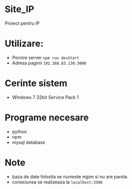 # Site_IP
Proiect pentru IP

# Utilizare:
- Pornire server `npm run devStart`
- Adresa paginii `192.168.83.130:3000`

# Cerinte sistem
- Windows 7 32bit Service Pack 1

# Programe necesare
- python
- npm
- mysql database

# Note
- baza de date folosita se numeste mjpm si nu are parola
- conexiunea se realizeaza la `localhost:3306`
